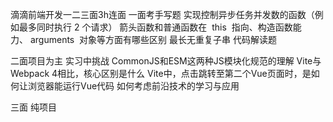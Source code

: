 滴滴前端开发一二三面3h连面
一面考手写题
实现控制异步任务并发数的函数（例如最多同时执行 2 个请求）
箭头函数和普通函数在  this  指向、构造函数能力、 arguments  对象等方面有哪些区别
最长无重复子串
代码解读题
	
二面项目为主
实习中挑战
CommonJS和ESM这两种JS模块化规范的理解
Vite与Webpack 4相比，核心区别是什么
Vite中，点击跳转至第二个Vue页面时，是如何让浏览器能运行Vue代码
如何考虑前沿技术的学习与应用
	
三面
纯项目